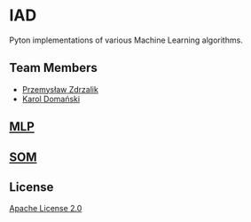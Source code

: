 # IAD

Pyton implementations of various Machine Learning algorithms.

## Team Members
* [Przemysław Zdrzalik](https://github.com/ZdrzalikPrzemyslaw)
* [Karol Domański](https://github.com/k-domanski)

## [MLP](https://github.com/ZdrzalikPrzemyslaw/Machine-Learning/tree/master/MultilayerPerceptron)

## [SOM]()

## License
[Apache License 2.0](https://choosealicense.com/licenses/apache-2.0/)